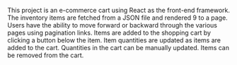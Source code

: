 This project is an e-commerce cart using React as the front-end framework.
The inventory items are fetched from a JSON file and rendered 9 to a page.
Users have the ability to move forward or backward through the various pages using pagination links.
Items are added to the shopping cart by clicking a button below the item.
Item quantities are updated as items are added to the cart.
Quantities in the cart can be manually updated.
Items can be removed from the cart.
